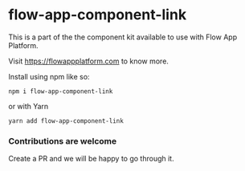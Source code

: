 # flow-app-component-link

This is a part of the the component kit available to use with Flow App Platform.

Visit https://flowappplatform.com to know more.

Install using npm like so:
```
npm i flow-app-component-link
```

or with Yarn

```
yarn add flow-app-component-link
```

### Contributions are welcome
Create a PR and we will be happy to go through it.